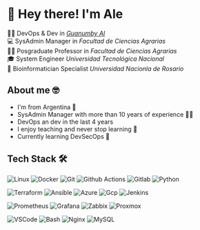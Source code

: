 
# 👋 Hey there! I'm Ale

👨‍💻 DevOps & Dev in *[Guanumby AI](https://guanumby.netlify.app/)*<br>
💻 SysAdmin Manager in *Facultad de Ciencias Agrarias*<br>
👨‍🏫 Posgraduate Professor in *Facultad de Ciencias Agrarias*<br>
🎓 System Engineer *Universidad Tecnológica Nacional*<br>
🧬 Bioinformatician Specialist *Universidad Nacionla de Rosario*

## About me 🤓
- I'm from Argentina 📍
- SysAdmin Manager with more than 10 years of experience 👨‍💻
- DevOps an dev in the last 4 years
- I enjoy teaching and never stop learning 📖
- Currently learning DevSecOps 🌱

## Tech Stack 🛠️

![Linux](https://img.shields.io/badge/Linux-red?style=flat-square&logo=linux&logoColor=white)
![Docker](https://img.shields.io/badge/docker-2496ED?logo=docker&logoColor=white&style=flat-square)
![Git](https://img.shields.io/badge/-GIT-f05133?style=flat-square&logo=git&logoColor=white)
![Github Actions](https://img.shields.io/badge/GitHub_Actions-2088FF?style=flat-square&logo=github-actions&logoColor=white)
![Gitlab](https://img.shields.io/badge/GitLab-330F63?style=flat-square&logo=gitlab&logoColor=white)
![Python](https://img.shields.io/badge/python-3776AB?logo=python&logoColor=white&style=flat-square)

![Terraform](https://img.shields.io/badge/terraform-7B42BC?logo=terraform&logoColor=white&style=flat-square)
![Ansible](https://img.shields.io/badge/Ansible-lightblue?style=flat-square&logo=ansible)
![Azure](https://img.shields.io/badge/azure-0078D4?logo=microsoft-azure&logoColor=white&style=flat-square)
![Gcp](https://img.shields.io/badge/Google_Cloud-4285F4?style=flat-square&logo=google-cloud&logoColor=white)
![Jenkins](	https://img.shields.io/badge/Jenkins-D24939?style=flat-square&logo=Jenkins&logoColor=white)

![Prometheus](https://img.shields.io/badge/Prometheus-yellow?style=flat-square&logo=prometheus)
![Grafana](https://img.shields.io/badge/Grafana-red?style=flat-square&logo=grafana&logoColor=white)
![Zabbix](https://img.shields.io/badge/zabbix-purple?style=flat-square&logo=zabbix)
![Proxmox](https://img.shields.io/badge/Proxmox-orange?style=flat-square&logo=proxmox&logoColor=white)

![VSCode](https://img.shields.io/badge/Visual_Studio_Code-blue?style=flat-square&logo=visual%20studio%20code)
![Bash](https://img.shields.io/badge/Bash-black?style=flat-square&logo=script)
![Nginx](https://img.shields.io/badge/Nginx-red?style=flat-square&logo=nginx)
![MySQL](https://img.shields.io/badge/-mySQL-5382a1?style=flat-square&logo=mysql&logoColor=white)






